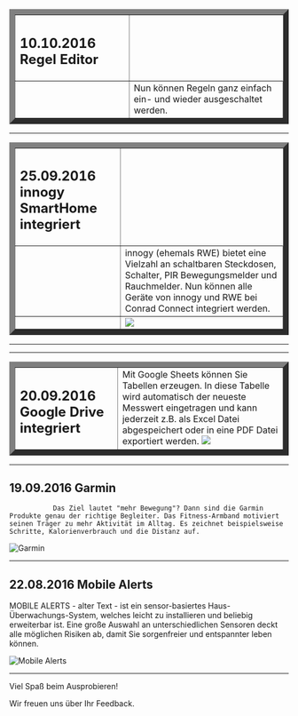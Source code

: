 
<table border=10>
<tr>
<td><H2>10.10.2016 Regel Editor
</td>
</tr>
<tr>
<td>
</td>
<td>Nun können Regeln ganz einfach ein- und wieder ausgeschaltet werden.
</td>
</tr>
</table>

<hr>

<table border=10>
<tr>
<td><H2>25.09.2016 innogy SmartHome integriert
</td>
</tr>
<tr>
<td>
</td>
<td>innogy (ehemals RWE) bietet eine Vielzahl an schaltbaren Steckdosen, Schalter, PIR Bewegungsmelder und Rauchmelder. Nun können alle Geräte von innogy und RWE bei Conrad Connect integriert werden.
</td>
</tr>
<tr>
<td>
</td>
<td><img src="https://static.waylay.io/banners/innogy-product.jpg" border="0">
</td>
</tr>
</table>

<hr>

<hr>

<table border=10>
<tr>
<td><H2 valign=top>20.09.2016 Google Drive integriert
</td>
<td>Mit Google Sheets können Sie Tabellen erzeugen. In diese Tabelle wird automatisch der neueste Messwert eingetragen und kann jederzeit z.B. als Excel Datei abgespeichert oder in eine PDF Datei exportiert werden.
<img src="https://static.waylay.io/banners/google-drive-intro.png" border="0">
</td>
</tr>
</table>
 
   


------------------------------------------------------

## 19.09.2016	Garmin  
               Das Ziel lautet "mehr Bewegung"? Dann sind die Garmin Produkte genau der richtige Begleiter. Das Fitness-Armband motiviert seinen Träger zu mehr Aktivität im Alltag. Es zeichnet beispielsweise Schritte, Kalorienverbrauch und die Distanz auf.

![Garmin](https://static.waylay.io/banners/garmin-intro.png)

------------------------------------------------------

## 22.08.2016	Mobile Alerts  
MOBILE ALERTS - alter Text - ist ein sensor-basiertes Haus-Überwachungs-System, welches leicht zu installieren und beliebig erweiterbar ist. Eine große Auswahl an unterschiedlichen Sensoren deckt alle möglichen Risiken ab, damit Sie sorgenfreier und entspannter leben können.

![Mobile Alerts](https://static.waylay.io/providers/mobile-alerts/mobile_alerts.jpg)

------------------------------------------------------


Viel Spaß beim Ausprobieren!

Wir freuen uns über Ihr Feedback.
